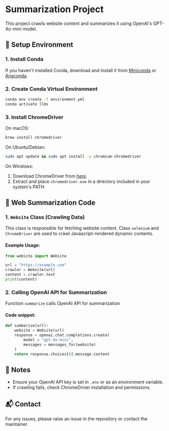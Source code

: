 # Summarization Project

This project crawls website content and summarizes it using OpenAI's GPT-4o-mini model.

## 🚀 Setup Environment

### 1. Install Conda
If you haven't installed Conda, download and install it from [Miniconda](https://docs.conda.io/en/latest/miniconda.html) or [Anaconda](https://www.anaconda.com/).

### 2. Create Conda Virtual Environment
```bash
conda env create -f environment.yml
conda activate llms
```

### 3. Install ChromeDriver
On macOS:
```bash
brew install chromedriver
```

On Ubuntu/Debian:
```bash
sudo apt update && sudo apt install -y chromium-chromedriver
```

On Windows:
1. Download ChromeDriver from [here](https://sites.google.com/chromium.org/driver/).
2. Extract and place `chromedriver.exe` in a directory included in your system's PATH.

## 📜 Web Summarization Code

### 1. `Website` Class (Crawling Data)
This class is responsible for fetching website content. Class `selenium` and `ChromeDriver` are used to crawl Javascript-rendered dynamic contents.

#### Example Usage:
```python
from website import Website

url = "https://example.com"
crawler = Website(url)
content = crawler.text
print(content)
```

### 2. Calling OpenAI API for Summarization
Function `summarize` calls OpenAI API for summarization

#### Code snippet:
```python
def summarize(url):
    website = Website(url)
    response = openai.chat.completions.create(
        model = "gpt-4o-mini",
        messages = messages_for(website)
    )
    return response.choices[0].message.content
```

## 📌 Notes
- Ensure your OpenAI API key is set in `.env` or as an environment variable.
- If crawling fails, check ChromeDriver installation and permissions.

## 📬 Contact
For any issues, please raise an issue in the repository or contact the maintainer.

